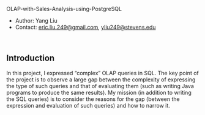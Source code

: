 OLAP-with-Sales-Analysis-using-PostgreSQL

- Author: Yang Liu
- Contact: eric.liu.249@gmail.com, yliu249@stevens.edu
<br>


## Introduction<br>

In this project, I expressed “complex” OLAP queries in SQL. The key point of the project is to observe a large gap between the complexity of expressing the type of such queries and that of evaluating them (such as writing Java programs to produce the same results). My mission (in addition to writing the SQL queries) is to consider the reasons for the gap (between the expression and evaluation of such queries) and how to narrow it.
